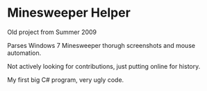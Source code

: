 # Minesweeper Helper

Old project from Summer 2009

Parses Windows 7 Minesweeper thorugh screenshots and mouse automation.

Not actively looking for contributions, just putting online for history.

My first big C# program, very ugly code.
